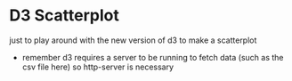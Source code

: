 # D3 Scatterplot

just to play around with the new version of d3 to make a scatterplot

* remember d3 requires a server to be running to fetch data (such as the csv file here) so http-server is necessary